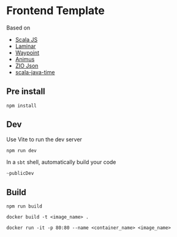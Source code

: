 # Frontend Template

Based on
* [Scala JS](https://www.scala-js.org/)
* [Laminar](https://laminar.dev/)
* [Waypoint](https://github.com/raquo/Waypoint)
* [Animus](https://github.com/kitlangton/animus)
* [ZIO Json](https://github.com/zio/zio-json)
* [scala-java-time](http://cquiroz.github.io/scala-java-time/)

## Pre install

```shell
npm install
```

## Dev 
Use Vite to run the dev server
```shell
npm run dev
```
In a `sbt` shell, automatically build your code
```sbt
~publicDev
```
## Build
```shell
npm run build
```

```shell
docker build -t <image_name> .
```

```shell
docker run -it -p 80:80 --name <container_name> <image_name>
```
